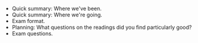 * Quick summary: Where we've been.
* Quick summary: Where we're going.
* Exam format.
* Planning: What questions on the readings did you find particularly good?
* Exam questions.
